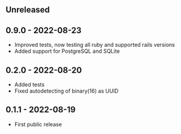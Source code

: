 ## Unreleased

## 0.9.0 - 2022-08-23

* Improved tests, now testing all ruby and supported rails versions
* Added support for PostgreSQL and SQLite

## 0.2.0 - 2022-08-20

* Added tests
* Fixed autodetecting of binary(16) as UUID

## 0.1.1 - 2022-08-19

* First public release